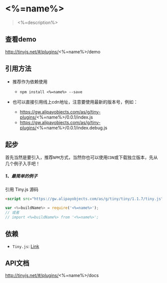 # <%=name%>

> <%=description%>

## 查看demo

http://tinyjs.net/#/plugins/<%=name%>/demo

## 引用方法

- 推荐作为依赖使用

  - `npm install <%=name%> --save`

- 也可以直接引用线上cdn地址，注意要使用最新的版本号，例如：

  - https://gw.alipayobjects.com/as/g/tiny-plugins/<%=name%>/0.0.1/index.js
  - https://gw.alipayobjects.com/as/g/tiny-plugins/<%=name%>/0.0.1/index.debug.js

## 起步
首先当然是要引入，推荐`NPM`方式，当然你也可以使用`CDN`或下载独立版本，先从几个例子入手吧！

##### 1、最简单的例子

引用 Tiny.js 源码
``` html
<script src="https://gw.alipayobjects.com/as/g/tiny/tiny/1.1.7/tiny.js"></script>
```
``` js
var <%=buildName%> = require('<%=name%>');
// 或者
// import <%=buildName%> from '<%=name%>';
```

## 依赖
- `Tiny.js`: [Link](http://tinyjs.net/#/docs/api)

## API文档

http://tinyjs.net/#/plugins/<%=name%>/docs
